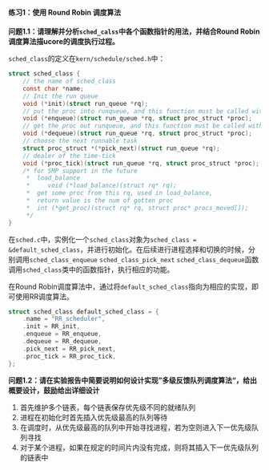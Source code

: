 #### 练习1：使用 Round Robin 调度算法

**问题1.1：请理解并分析`sched_calss`中各个函数指针的用法，并结合Round Robin调度算法描ucore的调度执行过程。**

`sched_class`的定义在`kern/schedule/sched.h`中：

```c
struct sched_class {
    // the name of sched_class
    const char *name;
    // Init the run queue
    void (*init)(struct run_queue *rq);
    // put the proc into runqueue, and this function must be called with rq_lock
    void (*enqueue)(struct run_queue *rq, struct proc_struct *proc);
    // get the proc out runqueue, and this function must be called with rq_lock
    void (*dequeue)(struct run_queue *rq, struct proc_struct *proc);
    // choose the next runnable task
    struct proc_struct *(*pick_next)(struct run_queue *rq);
    // dealer of the time-tick
    void (*proc_tick)(struct run_queue *rq, struct proc_struct *proc);
    /* for SMP support in the future
     *  load_balance
     *     void (*load_balance)(struct rq* rq);
     *  get some proc from this rq, used in load_balance,
     *  return value is the num of gotten proc
     *  int (*get_proc)(struct rq* rq, struct proc* procs_moved[]);
     */
}
```

在`sched.c`中，实例化一个`sched_class`对象为`sched_class = &default_sched_class`，并进行初始化。在后续进行进程选择和切换的时候，分别调用`sched_class_enqueue` `sched_class_pick_next` `sched_class_dequeue`函数调用`sched_class`类中的函数指针，执行相应的功能。

在Round Robin调度算法中，通过将`default_sched_class`指向为相应的实现，即可使用RR调度算法。

```c
struct sched_class default_sched_class = {
    .name = "RR_scheduler",
    .init = RR_init,
    .enqueue = RR_enqueue,
    .dequeue = RR_dequeue,
    .pick_next = RR_pick_next,
    .proc_tick = RR_proc_tick,
};
```

**问题1.2：请在实验报告中简要说明如何设计实现”多级反馈队列调度算法“，给出概要设计，鼓励给出详细设计**

1. 首先维护多个链表，每个链表保存优先级不同的就绪队列
2. 进程在初始化时首先插入优先级最高的队列等待
3. 在调度时，从优先级最高的队列中开始寻找进程，若为空则进入下一优先级队列寻找
4. 对于某个进程，如果在规定的时间片内没有完成，则将其插入下一优先级队列的链表中

